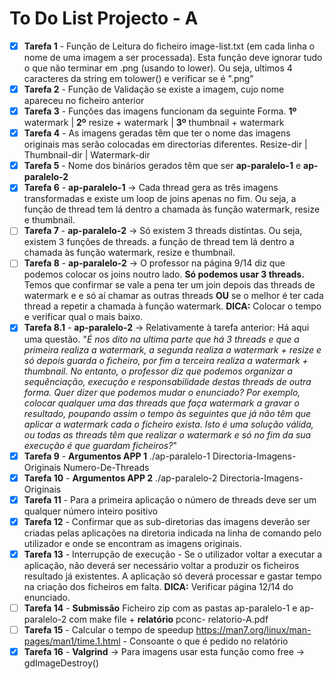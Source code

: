 # To Do List Projecto - A

- [X] **Tarefa 1** - Função de Leitura do ficheiro image-list.txt (em cada linha o nome de uma imagem a ser processada). Esta função deve ignorar tudo o que não terminar em .png (usando to lower). Ou seja, ultimos 4 caracteres da string em tolower() e verificar se é ".png"
- [X] **Tarefa 2** - Função de Validação se existe a imagem, cujo nome apareceu no ficheiro anterior
- [X] **Tarefa 3** - Funções das imagens funcionam da seguinte Forma. **1º** watermark | **2º** resize + watermark | **3º** thumbnail + watermark 
- [X] **Tarefa 4** - As imagens geradas têm que ter o nome das imagens originais mas serão colocadas em directorias diferentes. Resize-dir | Thumbnail-dir | Watermark-dir
- [X] **Tarefa 5** - Nome dos binários gerados têm que ser **ap-paralelo-1** e **ap-paralelo-2**
- [X] **Tarefa 6** - **ap-paralelo-1** -> Cada thread gera as três imagens transformadas e existe um loop de joins apenas no fim. Ou seja, a função de thread tem lá dentro a chamada às função watermark, resize e thumbnail.
- [ ] **Tarefa 7** - **ap-paralelo-2** -> Só existem 3 threads distintas. Ou seja, existem 3 funções de threads. a função de thread tem lá dentro a chamada às função watermark, resize e thumbnail.
- [ ] **Tarefa 8** - **ap-paralelo-2** -> O professor na página 9/14 diz que podemos colocar os joins noutro lado. **Só podemos usar 3 threads.** Temos que confirmar se vale a pena ter um join depois das threads de watermark e e só aí chamar as outras threads **OU** se o melhor é ter cada thread a repetir a chamada à função watermark. **DICA:** Colocar o tempo e verificar qual o mais baixo.
- [X] **Tarefa 8.1** - **ap-paralelo-2** -> Relativamente à tarefa anterior: Há aqui uma questão. "_É nos dito na ultima parte que há 3 threads e que a primeira realiza a watermark, a segunda realiza a watermark + resize e só depois guarda o ficheiro, por fim a terceira realiza a watermark + thumbnail. No entanto, o professor diz que podemos organizar a sequênciação, execução e responsabilidade destas threads de outra forma. Quer dizer que podemos mudar o enunciado? Por exemplo, colocar qualquer uma das threads que faça watermark a gravar o resultado, poupando assim o tempo às seguintes que já não têm que aplicar a watermark cada o ficheiro exista. Isto é uma solução válida, ou todas as threads têm que realizar o watermark e só no fim da sua execução é que guardam ficheiros?_"
- [X] **Tarefa 9** - **Argumentos APP 1** ./ap-paralelo-1 Directoria-Imagens-Originais Numero-De-Threads
- [X] **Tarefa 10** - **Argumentos APP 2** ./ap-paralelo-2 Directoria-Imagens-Originais
- [X] **Tarefa 11** - Para a primeira aplicação o número de threads deve ser um qualquer número inteiro positivo 
- [X] **Tarefa 12** - Confirmar que as sub-diretorias das imagens deverão ser criadas pelas aplicações na diretoria indicada na linha de comando pelo utilizador e onde se encontram as imagens originais.
- [X] **Tarefa 13** - Interrupção de execução - Se o utilizador voltar a executar a aplicação, não deverá ser necessário voltar a produzir os ficheiros resultado já existentes. A aplicação só deverá processar e gastar tempo na criação dos ficheiros em falta. **DICA:** Verificar página 12/14 do enunciado.
- [ ] **Tarefa 14** - **Submissão** Ficheiro zip com as pastas ap-paralelo-1 e ap-paralelo-2 com make file + **relatório** pconc- relatorio-A.pdf
- [ ] **Tarefa 15** - Calcular o tempo de speedup https://man7.org/linux/man-pages/man1/time.1.html - Consoante o que é pedido no relatório
- [X] **Tarefa 16** - **Valgrind** -> Para imagens usar esta função como free -> gdImageDestroy()